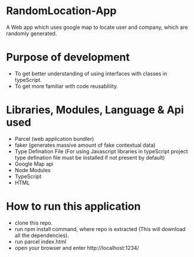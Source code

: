 # RandomLocation-App
A Web app which uses google map to locate user and company, which are randomly generated.

# Purpose of development
* To get better understanding of using interfaces with classes in typeScript.
* To get more familiar with code reusablility.

# Libraries, Modules, Language & Api used
  * Parcel (web application bundler) 
  * faker (generates massive amount of fake contextual data)
  * Type Defination File (For using Javascript libraries in typeScript project type defination file must be installed if not     present by default)
  * Google Map api
  * Node Modules
  * TypeScript
  * HTML 

# How to run this application
 * clone this repo.
 * run npm install command, where repo is extracted (This will download all the dependencies).
 * run parcel index.html
 * open your browser and enter http://localhost:1234/
